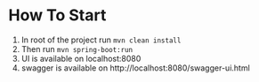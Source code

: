 # How To Start 

1. In root of the project run ``mvn clean install``
2. Then run ```mvn spring-boot:run```
3. UI is available on localhost:8080
4. swagger is available on http://localhost:8080/swagger-ui.html
